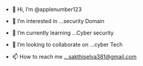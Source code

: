 - 👋 Hi, I’m @applenumber123
- 👀 I’m interested in ...security Domain 
- 🌱 I’m currently learning ...Cyber security 
  
- 💞️ I’m looking to collaborate on ...cyber Tech 
- 📫 How to reach me ...sakthiselva381@gmail.com 

<!---
applenumber123/applenumber123 is a ✨ special ✨ repository because its `README.md` (this file) appears on your GitHub profile.
You can click the Preview link to take a look at your changes.
--->
